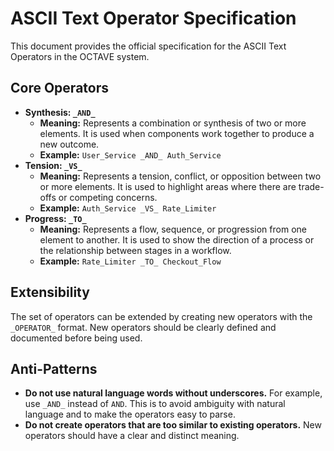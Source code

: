 # ASCII Text Operator Specification

This document provides the official specification for the ASCII Text Operators in the OCTAVE system.

## Core Operators

*   **Synthesis: `_AND_`**
    *   **Meaning:** Represents a combination or synthesis of two or more elements. It is used when components work together to produce a new outcome.
    *   **Example:** `User_Service _AND_ Auth_Service`
*   **Tension: `_VS_`**
    *   **Meaning:** Represents a tension, conflict, or opposition between two or more elements. It is used to highlight areas where there are trade-offs or competing concerns.
    *   **Example:** `Auth_Service _VS_ Rate_Limiter`
*   **Progress: `_TO_`**
    *   **Meaning:** Represents a flow, sequence, or progression from one element to another. It is used to show the direction of a process or the relationship between stages in a workflow.
    *   **Example:** `Rate_Limiter _TO_ Checkout_Flow`

## Extensibility

The set of operators can be extended by creating new operators with the `_OPERATOR_` format. New operators should be clearly defined and documented before being used.

## Anti-Patterns

*   **Do not use natural language words without underscores.** For example, use `_AND_` instead of `AND`. This is to avoid ambiguity with natural language and to make the operators easy to parse.
*   **Do not create operators that are too similar to existing operators.** New operators should have a clear and distinct meaning.

